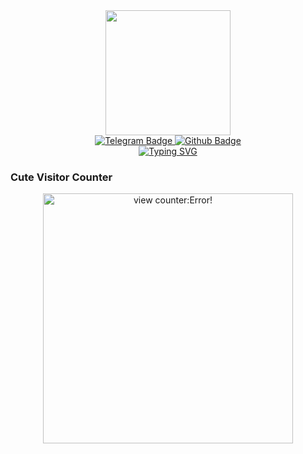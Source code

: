 <div id="header" align="center">
  <img src="https://media0.giphy.com/media/vLlpbDafjgHystuJ0a/giphy.gif?cid=6c09b9521mfsgy6ltrq1hujmc6kz05o1vv321b0iarhi0d9d&ep=v1_internal_gif_by_id&rid=giphy.gif&ct=s" width="200"/>
<div id="badges">
  <a href="https://t.me/Ripper_Hybrid">
    <img src="https://img.shields.io/badge/Telegram-blue?style=for-the-badge&logo=telegram&logoColor=white" alt="Telegram Badge"/>
  </a>
  <a href="https://github.com/RipperHybrid">
    <img src="https://img.shields.io/badge/Github-grey?style=for-the-badge&logo=github&logoColor=white" alt="Github Badge"/>
  </a>
</div>
<a href="https://git.io/typing-svg"><img src="https://readme-typing-svg.demolab.com?font=Kode+Mono&size=19&pause=1000&color=8771F7&center=true&random=false&width=490&lines=Hey%2C+I'm+Karthik.;Just+a+newbie+in+the+coding+world.;Learning+and+exploring+new+things.;Feel+free+to+connect+and+learn+together!" alt="Typing SVG" /></a>
  <h3 align="left">Cute Visitor Counter</h3>
<img alt="view counter:Error!" width="400" src="https://count.getloli.com/get/@RipperHybrid?theme=moebooru" />
